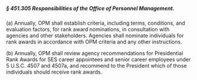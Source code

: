 ##### § 451.305 Responsibilities of the Office of Personnel Management. #####

(a) Annually, OPM shall establish criteria, including terms, conditions, and evaluation factors, for rank award nominations, in consultation with agencies and other stakeholders. Agencies shall nominate individuals for rank awards in accordance with OPM criteria and any other instructions.

(b) Annually, OPM shall review agency recommendations for Presidential Rank Awards for SES career appointees and senior career employees under 5 U.S.C. 4507 and 4507a, and recommend to the President which of those individuals should receive rank awards.
